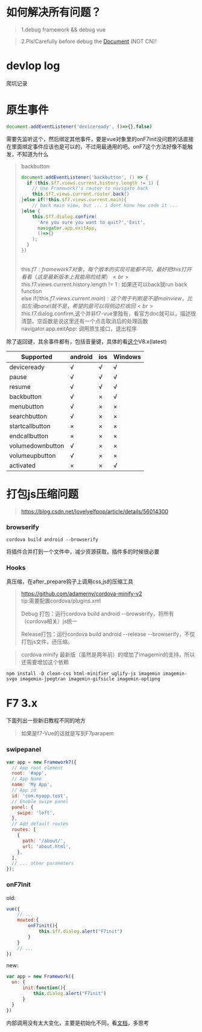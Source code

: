 # 如何解决所有问题？
> 1.debug framework && debug vue

> 2.Pls!Carefully before debug the [Document](https://framework7.io/docs/) (NOT CN)!

# devlop log
爬坑记录

# 原生事件

```javascript
document.addEventListener('deviceready', ()=>{},false)
```

需要先监听这个，然后绑定其他事件，要是vue对象里的onF7init没问题的话直接在里面绑定事件应该也是可以的，不过用最通用的吧。onF7这个方法好像不能触发，不知道为什么

> backbutton
>
> ```javascript
> document.addEventListener('backbutton', () => {
>   if (this.$f7.views.current.history.length != 1) {
>     // Use Framework7's router to navigate back
>     this.$f7.views.current.router.back()
> }else if(!this.$f7.views.current.main){
>     // back main view, but ... i dont konw how code it ...
> }else {
>     this.$f7.dialog.confirm(
>       'Are you sure you want to quit?','Exit',
>       navigator.app.exitApp,
>       ()=>{}
>     );
>   }
> })
> ```
>
> <br>this.$f7
> : framework7 对象，每个版本的实现可能都不同，最好把this打开看看（这是最新版本上我能用的结果）
> <br>this.$f7.views.current.history.length != 1
> : 如果还可以back就run back function
> <br>else if(!this.$f7.views.current.main) :
> 这个用于判断是不是main view，比如左滑panel就不是，希望的是可以将侧边栏收回
> <br>this.$f7.dialog.confirm,这个并非f7-vue里独有，看官方doc就可以，描述很清楚。空函数是说这里还有一个点击取消后的处理函数
> <br>navigator.app.exitApp: 调用原生接口，退出程序

除了返回键，其余事件都有，包括音量键，具体的看[这个](https://cordova.apache.org/docs/en/8.x/cordova/events/events.html)V8.x(latest)

| Supported        | android | ios | Windows |
| ---------------- | ------- | --- | ------- |
| deviceready      | √       | √   | √       |
| pause            | √       | √   | √       |
| resume           | √       | √   | √       |
| backbutton       | √       | ×   | √       |
| menubutton       | √       | ×   | ×       |
| searchbutton     | √       | ×   | ×       |
| startcallbutton  | ×       | ×   | ×       |
| endcallbutton    | ×       | ×   | ×       |
| volumedownbutton | √       | ×   | ×       |
| volumeupbutton   | √       | ×   | ×       |
| activated        | ×       | ×   | √       |

# 打包js压缩问题

> <https://blog.csdn.net/lovelyelfpop/article/details/56014300>

### browserify

    cordova build android --browserify

将插件合并打到一个文件中，减少资源获取，插件多的时候很必要

### Hooks

真压缩，在after_prepare钩子上调用css,js的压缩工具

> <https://github.com/adamerny/cordova-minify-v2>
> <br>tip:需要配置cordova/plugins.xml
>
> Debug 打包：运行cordova build android --browserify，将所有（cordova相关）js统一
>
> Release打包：运行cordova build android --release --browserify，不仅打包js文件，还压缩。

> cordova minify 最新版（虽然是两年前）的增加了imagemin的支持，所以还需要增加这个依赖

```
npm install -D clean-css html-minifier uglify-js imagemin imagemin-svgo imagemin-jpegtran imagemin-gifsicle imagemin-optipng
```

# F7 3.x

下面列出一些新旧教程不同的地方
> 如果是f7-Vue的话就是写到F7parapem

### swipepanel

```javascript
var app = new Framework7({
  // App root element
  root: '#app',
  // App Name
  name: 'My App',
  // App id
  id: 'com.myapp.test',
  // Enable swipe panel
  panel: {
    swipe: 'left',
  },
  // Add default routes
  routes: [
    {
      path: '/about/',
      url: 'about.html',
    },
  ],
  // ... other parameters
});
```

### onF7Init
old:
```javascript
vue({
    // ...
    mouted:{
        onF7init(){
            this.$f7.dialog.alert("F7init")
        }
    }
    // ...
})
```
new:
```javascript
var app = new Framework({
  on: {
      init:function(){
          this.dialog.alert("F7init")
      }
  }
})
```

内部调用没有太大变化，主要是初始化不同，看[文档](https://framework7.io/docs/app.html#app-parameters)，多思考
